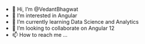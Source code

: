 - 👋 Hi, I’m @VedantBhagwat
- 👀 I’m interested in Angular
- 🌱 I’m currently learning Data Science and Analytics
- 💞️ I’m looking to collaborate on Angular 12
- 📫 How to reach me ...

<!---
VedantBhagwat/VedantBhagwat is a ✨ special ✨ repository because its `README.md` (this file) appears on your GitHub profile.
You can click the Preview link to take a look at your changes.
--->
